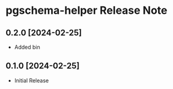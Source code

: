 # pgschema-helper Release Note

## 0.2.0 [2024-02-25]

* Added bin

## 0.1.0 [2024-02-25]

* Initial Release
